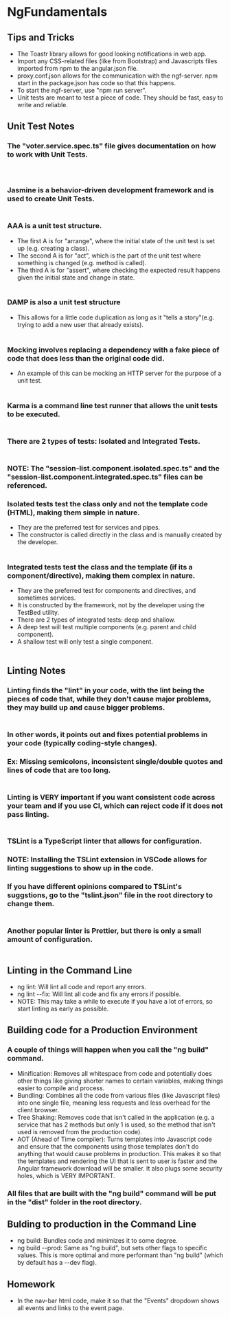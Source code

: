 # NgFundamentals

## Tips and Tricks
* The Toastr library allows for good looking notifications in web app.
* Import any CSS-related files (like from Bootstrap) and Javascripts files imported from npm to the angular.json file.
* proxy.conf.json allows for the communication with the ngf-server. npm start in the package.json has code so that this happens.
* To start the ngf-server, use "npm run server".
* Unit tests are meant to test a piece of code. They should be fast, easy to write and reliable.

## Unit Test Notes

### The "voter.service.spec.ts" file gives documentation on how to work with Unit Tests. <br /><br /><br />
### Jasmine is a behavior-driven development framework and is used to create Unit Tests. <br /> <br />

### AAA is a unit test structure.
* The first A is for "arrange", where the initial state of the unit test is set up (e.g. creating a class).
* The second A is for "act", which is the part of the unit test where something is changed (e.g. method is called).
* The third A is for "assert", where checking the expected result happens given the initial state and change in state. <br /> <br />

### DAMP is also a unit test structure
* This allows for a little code duplication as long as it "tells a story"(e.g. trying to add a new user that already exists). <br /> <br />

### Mocking involves replacing a dependency with a fake piece of code that does less than the original code did.
* An example of this can be mocking an HTTP server for the purpose of a unit test. <br /> <br />

### Karma is a command line test runner that allows the unit tests to be executed. <br /> <br />

### There are 2 types of tests: Isolated and Integrated Tests. <br /> <br />
### NOTE: The "session-list.component.isolated.spec.ts" and the "session-list.component.integrated.spec.ts" files can be referenced.

### Isolated tests test the class only and not the template code (HTML), making them simple in nature.
* They are the preferred test for services and pipes.
* The constructor is called directly in the class and is manually created by the developer. <br /> <br />

### Integrated tests test the class and the template (if its a component/directive), making them complex in nature.
* They are the preferred test for components and directives, and sometimes services.
* It is constructed by the framework, not by the developer using the TestBed utility.
* There are 2 types of integrated tests: deep and shallow.
* A deep test will test multiple components (e.g. parent and child component).
* A shallow test will only test a single component. <br /> <br />

## Linting Notes

### Linting finds the "lint" in your code, with the lint being the pieces of code that, while they don't cause major problems, they may build up and cause bigger problems. <br /> <br />

### In other words, it points out and fixes potential problems in your code (typically coding-style changes).<br />
### Ex: Missing semicolons, inconsistent single/double quotes and lines of code that are too long. <br /> <br />

### Linting is VERY important if you want consistent code across your team and if you use CI, which can reject code if it does not pass linting.<br /> <br />

### TSLint is a TypeScript linter that allows for configuration.<br />
### NOTE: Installing the TSLint extension in VSCode allows for linting suggestions to show up in the code.<br />
### If you have different opinions compared to TSLint's suggstions, go to the "tslint.json" file in the root directory to change them. <br /><br />

### Another popular linter is Prettier, but there is only a small amount of configuration.<br /><br />

## Linting in the Command Line 

* ng lint: Will lint all code and report any errors. <br />
* ng lint --fix: Will lint all code and fix any errors if possible.<br />
* NOTE: This may take a while to execute if you have a lot of errors, so start linting as early as possible.

## Building code for a Production Environment

### A couple of things will happen when you call the "ng build" command. <br />

* Minification: Removes all whitespace from code and potentially does other things like giving shorter names to certain variables, making things easier to compile and process. <br />
* Bundling: Combines all the code from various files (like Javascript files) into one single file, meaning less requests and less overhead for the client browser.
* Tree Shaking: Removes code that isn't called in the application (e.g. a service that has 2 methods but only 1 is used, so the method that isn't used is removed from the production code).
* AOT (Ahead of Time compiler): Turns templates into Javascript code and ensure that the components using those templates don't do anything that would cause problems in production. This makes it so that the templates and rendering the UI that is sent to user is faster and the Angular framework download will be smaller. It also plugs some security holes, which is VERY IMPORTANT.

### All files that are built with the "ng build" command will be put in the "dist" folder in the root directory.

## Bulding to production in the Command Line

* ng build: Bundles code and minimizes it to some degree.
* ng build --prod: Same as "ng build", but sets other flags to specific values. This is more optimal and more performant than "ng build" (which by default has a --dev flag).

## Homework
* In the nav-bar html code, make it so that the "Events" dropdown shows all events and links to the event page.
